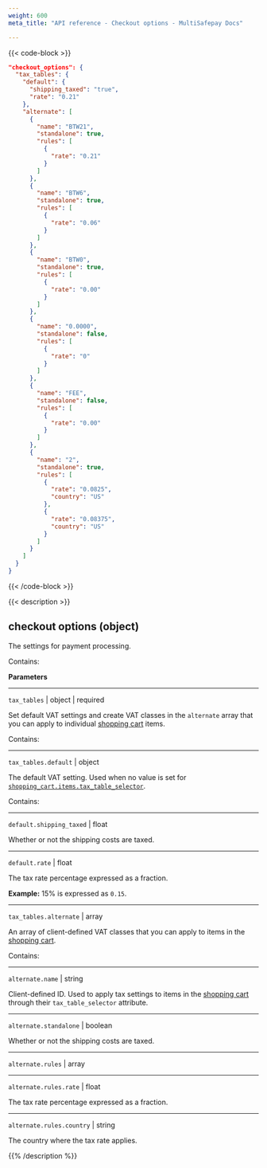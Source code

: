 ```yaml
---
weight: 600
meta_title: "API reference - Checkout options - MultiSafepay Docs"

---
```


{{< code-block >}}
```json 
"checkout_options": {
  "tax_tables": {
    "default": {
      "shipping_taxed": "true",
      "rate": "0.21"
    },
    "alternate": [
      {
        "name": "BTW21",
        "standalone": true,
        "rules": [
          {
            "rate": "0.21"
          }
        ]
      },
      {
        "name": "BTW6",
        "standalone": true,
        "rules": [
          {
            "rate": "0.06"
          }
        ]
      },
      {
        "name": "BTW0",
        "standalone": true,
        "rules": [
          {
            "rate": "0.00"
          }
        ]
      },
      {
        "name": "0.0000",
        "standalone": false,
        "rules": [
          {
            "rate": "0"
          }
        ]
      },
      {
        "name": "FEE",
        "standalone": false,
        "rules": [
          {
            "rate": "0.00"
          }
        ]
      },
      {
        "name": "2",
        "standalone": true,
        "rules": [
          {
            "rate": "0.0825",
            "country": "US"
          },
          {
            "rate": "0.08375",
            "country": "US"
          }
        ]
      }
    ]
  }
}
```

{{< /code-block >}}

{{< description >}}
## checkout options (object)

The settings for payment processing.

Contains:  

**Parameters**

----------------
`tax_tables` | object | required

Set default VAT settings and create VAT classes in the `alternate` array that you can apply to individual [shopping cart](/api/#shopping-cart-items-object) items.

Contains:

----------------
`tax_tables.default` | object

The default VAT setting. Used when no value is set for [`shopping_cart.items.tax_table_selector`](/api/#shopping-cart-items-object).

Contains:

----------------
`default.shipping_taxed` | float

Whether or not the shipping costs are taxed.

----------------
`default.rate` | float

The tax rate percentage expressed as a fraction.

**Example:** 15% is expressed as `0.15`.

----------------
`tax_tables.alternate` | array

An array of client-defined VAT classes that you can apply to items in the [shopping cart](/api/#shopping-cart-items-object).

Contains:

----------------
`alternate.name` | string

Client-defined ID. Used to apply tax settings to items in the [shopping cart](/api/#shopping-cart-items-object) through their `tax_table_selector` attribute.

----------------
`alternate.standalone` | boolean

Whether or not the shipping costs are taxed.

----------------
`alternate.rules` | array

----------------
`alternate.rules.rate` | float

The tax rate percentage expressed as a fraction.

----------------
`alternate.rules.country` | string

The country where the tax rate applies.

{{% /description %}}